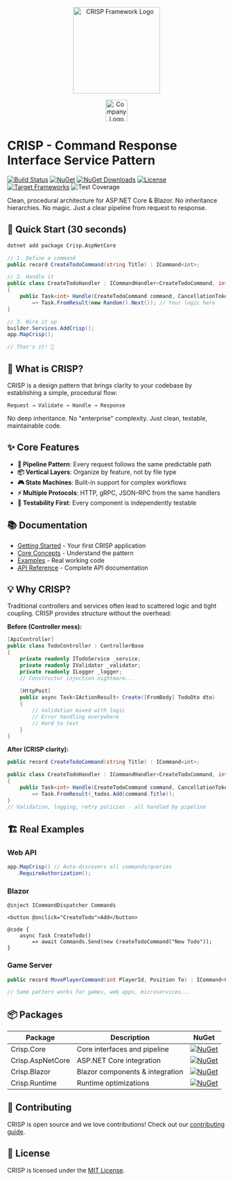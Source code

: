 <p align="center">
  <img src="https://github.com/Narcoleptic-Fox/CRISP/blob/master/assets/icon.png" alt="CRISP Framework Logo" width="200" height="200"/>
</p>

<p align="center">
  <img src="https://github.com/Narcoleptic-Fox/CRISP/blob/master/assets/comapny_logo.png" alt="Company Logo" height="50"/>
</p>

# CRISP - Command Response Interface Service Pattern

[![Build Status](https://img.shields.io/github/actions/workflow/status/Narcoleptic-Fox/CRISP/build.yml?branch=master&style=flat-square)](https://github.com/Narcoleptic-Fox/CRISP/actions)
[![NuGet](https://img.shields.io/nuget/v/Crisp?style=flat-square)](https://www.nuget.org/packages/Crisp/)
[![NuGet Downloads](https://img.shields.io/nuget/dt/Crisp%20?style=flat-square)](https://www.nuget.org/packages/Crisp/)
[![License](https://img.shields.io/github/license/Narcoleptic-Fox/CRISP?style=flat-square&label=license)](LICENSE)
[![Target Frameworks](https://img.shields.io/badge/targets-net8.0%20|%20net9.0-blue?style=flat-square)](https://github.com/Narcoleptic-Fox/CRISP/)
![Test Coverage](https://img.shields.io/codecov/c/github/Narcoleptic-Fox/CRISP?style=flat-square)

Clean, procedural architecture for ASP.NET Core & Blazor. No inheritance hierarchies. No magic. Just a clear pipeline from request to response.

## 🚀 Quick Start (30 seconds)

```bash
dotnet add package Crisp.AspNetCore
```

```csharp
// 1. Define a command
public record CreateTodoCommand(string Title) : ICommand<int>;

// 2. Handle it
public class CreateTodoHandler : ICommandHandler<CreateTodoCommand, int>
{
    public Task<int> Handle(CreateTodoCommand command, CancellationToken cancellationToken)
        => Task.FromResult(new Random().Next()); // Your logic here
}

// 3. Wire it up
builder.Services.AddCrisp();
app.MapCrisp();

// That's it! 🎉
```

## 🎯 What is CRISP?

CRISP is a design pattern that brings clarity to your codebase by establishing a simple, procedural flow:

```
Request → Validate → Handle → Response
```

No deep inheritance. No "enterprise" complexity. Just clean, testable, maintainable code.

## ✨ Core Features

- **🔄 Pipeline Pattern**: Every request follows the same predictable path
- **📦 Vertical Layers**: Organize by feature, not by file type
- **🎮 State Machines**: Built-in support for complex workflows
- **⚡ Multiple Protocols**: HTTP, gRPC, JSON-RPC from the same handlers
- **🧪 Testability First**: Every component is independently testable

## 📚 Documentation

- [Getting Started](docs/getting-started.md) - Your first CRISP application
- [Core Concepts](docs/concepts/) - Understand the pattern
- [Examples](examples/) - Real working code
- [API Reference](docs/api/) - Complete API documentation

## 💡 Why CRISP?

Traditional controllers and services often lead to scattered logic and tight coupling. CRISP provides structure without the overhead:

**Before (Controller mess):**
```csharp
[ApiController]
public class TodoController : ControllerBase
{
    private readonly ITodoService _service;
    private readonly IValidator _validator;
    private readonly ILogger _logger;
    // Constructor injection nightmare...
    
    [HttpPost]
    public async Task<IActionResult> Create([FromBody] TodoDto dto)
    {
        // Validation mixed with logic
        // Error handling everywhere
        // Hard to test
    }
}
```

**After (CRISP clarity):**
```csharp
public record CreateTodoCommand(string Title) : ICommand<int>;

public class CreateTodoHandler : ICommandHandler<CreateTodoCommand, int>
{
    public Task<int> Handle(CreateTodoCommand command, CancellationToken cancellationToken)
        => Task.FromResult(_todos.Add(command.Title));
}
// Validation, logging, retry policies - all handled by pipeline
```

## 🏗️ Real Examples

### Web API
```csharp
app.MapCrisp() // Auto-discovers all commands/queries
   .RequireAuthorization();
```

### Blazor
```razor
@inject ICommandDispatcher Commands

<button @onclick="CreateTodo">Add</button>

@code {
    async Task CreateTodo() 
        => await Commands.Send(new CreateTodoCommand("New Todo"));
}
```

### Game Server
```csharp
public record MovePlayerCommand(int PlayerId, Position To) : ICommand<GameState>;

// Same pattern works for games, web apps, microservices...
```

## 📦 Packages

| Package          | Description                     | NuGet                                                                                                             |
| ---------------- | ------------------------------- | ----------------------------------------------------------------------------------------------------------------- |
| Crisp.Core       | Core interfaces and pipeline    | [![NuGet](https://img.shields.io/nuget/v/Crisp.Core.svg)](https://www.nuget.org/packages/Crisp.Core/)             |
| Crisp.AspNetCore | ASP.NET Core integration        | [![NuGet](https://img.shields.io/nuget/v/Crisp.AspNetCore.svg)](https://www.nuget.org/packages/Crisp.AspNetCore/) |
| Crisp.Blazor     | Blazor components & integration | [![NuGet](https://img.shields.io/nuget/v/Crisp.Blazor.svg)](https://www.nuget.org/packages/Crisp.Blazor/)         |
| Crisp.Runtime    | Runtime optimizations           | [![NuGet](https://img.shields.io/nuget/v/Crisp.Runtime.svg)](https://www.nuget.org/packages/Crisp.Runtime/)       |

## 🤝 Contributing

CRISP is open source and we love contributions! Check out our [contributing guide](CONTRIBUTING.md).

## 📄 License

CRISP is licensed under the [MIT License](LICENSE).